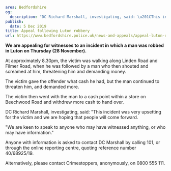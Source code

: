 ```yaml
area: Bedfordshire
og:
  description: "DC Richard Marshall, investigating, said: \u201CThis incident was very upsetting for the victim and we are hoping that people will come forward.\""
publish:
  date: 5 Dec 2019
title: Appeal following Luton robbery
url: https://www.bedfordshire.police.uk/news-and-appeals/appeal-luton-robbery-dec2019
```

**We are appealing for witnesses to an incident in which a man was robbed in Luton on Thursday (28 November).**

At approximately 8.30pm, the victim was walking along Linden Road and Filmer Road, when he was followed by a man who then shouted and screamed at him, threatening him and demanding money.

The victim gave the offender what cash he had, but the man continued to threaten him, and demanded more.

The victim then went with the man to a cash point within a store on Beechwood Road and withdrew more cash to hand over.

DC Richard Marshall, investigating, said: "This incident was very upsetting for the victim and we are hoping that people will come forward.

"We are keen to speak to anyone who may have witnessed anything, or who may have information."

Anyone with information is asked to contact DC Marshall by calling 101, or through the online reporting centre, quoting reference number 40/68925/19.

Alternatively, please contact Crimestoppers, anonymously, on 0800 555 111.
